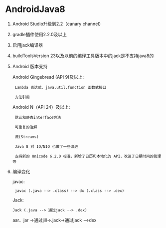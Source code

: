 # AndroidJava8



1. Android Studio升级到2.2（canary channel）

2. gradle插件使用2.2.0及以上

3. 启用jack编译器

4. buildToolsVersion 23以及以前的编译工具版本中的jack是不支持java8的

5. Android 版本支持




    Android Gingebread (API 9)及以上:

        Lambda 表达式、java.util.function 函数式接口

        方法引用

    Android N（API 24）及以上:

        默认和静态interface方法

        可重复的注解

        流(Streams)

        Java 8 对 IO/NIO 也做了一些改进

        支持新的 Unicode 6.2.0 标准，新增了日历和本地化的 API，改进了日期时间的管理等




6. 编译变化

    javac:

        javac (.java --> .class) --> dx (.class --> .dex)

    Jack:

       Jack (.java --> 通过jack --> .dex)
       aar、jar ->通过jill->.jack->通过jack -->dex
